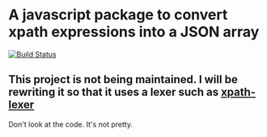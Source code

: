 # A javascript package to convert xpath expressions into a JSON array

[![Build Status](https://travis-ci.org/dorey/xpath-parser.svg)](https://travis-ci.org/dorey/xpath-parser)

## This project is not being maintained. I will be rewriting it so that it uses a lexer such as [xpath-lexer](https://github.com/badeball/xpath-lexer)

Don't look at the code. It's not pretty.
